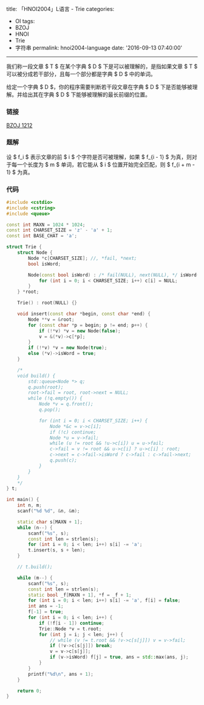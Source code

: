 title: 「HNOI2004」L语言 - Trie
categories:
  - OI
tags:
  - BZOJ
  - HNOI
  - Trie
  - 字符串
permalink: hnoi2004-language
date: '2016-09-13 07:40:00'
---

我们称一段文章 $ T $ 在某个字典 $ D $ 下是可以被理解的，是指如果文章 $ T $ 可以被分成若干部分，且每一个部分都是字典 $ D $ 中的单词。

给定一个字典 $ D $，你的程序需要判断若干段文章在字典 $ D $ 下是否能够被理解。并给出其在字典 $ D $ 下能够被理解的最长前缀的位置。

<!-- more -->

### 链接

[BZOJ 1212](http://www.lydsy.com/JudgeOnline/problem.php?id=1212)

### 题解

设 $ f_i $ 表示文章的前 $ i $ 个字符是否可被理解，如果 $ f_{i - 1} $ 为真，则对于每一个长度为 $ m $ 单词，若它能从 $ i $ 位置开始完全匹配，则 $ f_{i + m - 1} $ 为真。

### 代码

```cpp
#include <cstdio>
#include <cstring>
#include <queue>

const int MAXN = 1024 * 1024;
const int CHARSET_SIZE = 'z' - 'a' + 1;
const int BASE_CHAT = 'a';

struct Trie {
    struct Node {
        Node *c[CHARSET_SIZE]; //, *fail, *next;
        bool isWord;

        Node(const bool isWord) : /* fail(NULL), next(NULL), */ isWord(isWord) {
            for (int i = 0; i < CHARSET_SIZE; i++) c[i] = NULL;
        }
    } *root;

    Trie() : root(NULL) {}

    void insert(const char *begin, const char *end) {
        Node **v = &root;
        for (const char *p = begin; p != end; p++) {
            if (!*v) *v = new Node(false);
            v = &(*v)->c[*p];
        }
        if (!*v) *v = new Node(true);
        else (*v)->isWord = true;
    }

    /*
    void build() {
        std::queue<Node *> q;
        q.push(root);
        root->fail = root, root->next = NULL;
        while (!q.empty()) {
            Node *v = q.front();
            q.pop();

            for (int i = 0; i < CHARSET_SIZE; i++) {
                Node *&c = v->c[i];
                if (!c) continue;
                Node *u = v->fail;
                while (u != root && !u->c[i]) u = u->fail;
                c->fail = v != root && u->c[i] ? u->c[i] : root;
                c->next = c->fail->isWord ? c->fail : c->fail->next;
                q.push(c);
            }
        }
    }
    */
} t;

int main() {
    int n, m;
    scanf("%d %d", &n, &m);

    static char s[MAXN + 1];
    while (n--) {
        scanf("%s", s);
        const int len = strlen(s);
        for (int i = 0; i < len; i++) s[i] -= 'a';
        t.insert(s, s + len);
    }

    // t.build();

    while (m--) {
        scanf("%s", s);
        const int len = strlen(s);
        static bool _f[MAXN + 1], *f = _f + 1;
        for (int i = 0; i < len; i++) s[i] -= 'a', f[i] = false;
        int ans = -1;
        f[-1] = true;
        for (int i = 0; i < len; i++) {
            if (!f[i - 1]) continue;
            Trie::Node *v = t.root;
            for (int j = i; j < len; j++) {
                // while (v != t.root && !v->c[s[j]]) v = v->fail;
                if (!v->c[s[j]]) break;
                v = v->c[s[j]];
                if (v->isWord) f[j] = true, ans = std::max(ans, j);
            }
        }
        printf("%d\n", ans + 1);
    }

    return 0;
}
```